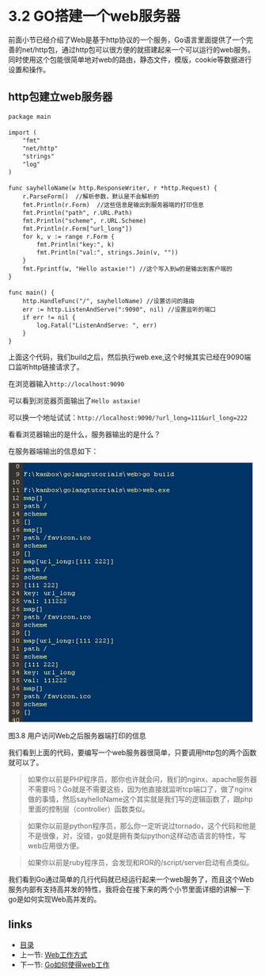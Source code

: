 # 3.2 GO搭建一个web服务器

前面小节已经介绍了Web是基于http协议的一个服务，Go语言里面提供了一个完善的net/http包，通过http包可以很方便的就搭建起来一个可以运行的web服务。同时使用这个包能很简单地对web的路由，静态文件，模版，cookie等数据进行设置和操作。

## http包建立web服务器

	package main

	import (
		"fmt"
		"net/http"
		"strings"
		"log"
	)

	func sayhelloName(w http.ResponseWriter, r *http.Request) {
		r.ParseForm()  //解析参数，默认是不会解析的
		fmt.Println(r.Form)  //这些信息是输出到服务器端的打印信息
		fmt.Println("path", r.URL.Path)
		fmt.Println("scheme", r.URL.Scheme)
		fmt.Println(r.Form["url_long"])
		for k, v := range r.Form {
			fmt.Println("key:", k)
			fmt.Println("val:", strings.Join(v, ""))
		}
		fmt.Fprintf(w, "Hello astaxie!") //这个写入到w的是输出到客户端的
	}

	func main() {
		http.HandleFunc("/", sayhelloName) //设置访问的路由
		err := http.ListenAndServe(":9090", nil) //设置监听的端口
		if err != nil {
			log.Fatal("ListenAndServe: ", err)
		}
	}

上面这个代码，我们build之后，然后执行web.exe,这个时候其实已经在9090端口监听http链接请求了。

在浏览器输入`http://localhost:9090`

可以看到浏览器页面输出了`Hello astaxie!`

可以换一个地址试试：`http://localhost:9090/?url_long=111&url_long=222`

看看浏览器输出的是什么，服务器输出的是什么？

在服务器端输出的信息如下：

![](images/3.2.goweb.png?raw=true)

图3.8 用户访问Web之后服务器端打印的信息

我们看到上面的代码，要编写一个web服务器很简单，只要调用http包的两个函数就可以了。

>如果你以前是PHP程序员，那你也许就会问，我们的nginx、apache服务器不需要吗？Go就是不需要这些，因为他直接就监听tcp端口了，做了nginx做的事情，然后sayhelloName这个其实就是我们写的逻辑函数了，跟php里面的控制层（controller）函数类似。

>如果你以前是python程序员，那么你一定听说过tornado，这个代码和他是不是很像，对，没错，go就是拥有类似python这样动态语言的特性，写web应用很方便。

>如果你以前是ruby程序员，会发现和ROR的/script/server启动有点类似。

我们看到Go通过简单的几行代码就已经运行起来一个web服务了，而且这个Web服务内部有支持高并发的特性，我将会在接下来的两个小节里面详细的讲解一下go是如何实现Web高并发的。

## links
   * [目录](<preface.md>)
   * 上一节: [Web工作方式](<03.1.md>)
   * 下一节: [Go如何使得web工作](<03.3.md>)
